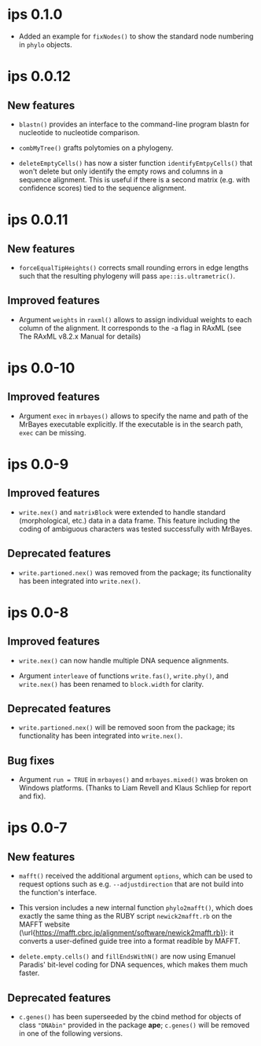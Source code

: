 # ips 0.1.0

* Added an example for `fixNodes()` to show the standard node numbering in `phylo` objects.

# ips 0.0.12

## New features

* `blastn()` provides an interface to the command-line program blastn for nucleotide to nucleotide comparison.
  
* `combMyTree()` grafts polytomies on a phylogeny.
   
* `deleteEmptyCells()` has now a sister function `identifyEmtpyCells()` that won't delete but only identify the empty rows and columns in a sequence alignment. This is useful if there is a second matrix (e.g. with confidence scores) tied to the sequence alignment.

# ips 0.0.11

## New features

* `forceEqualTipHeights()` corrects small rounding errors in edge lengths such that the resulting phylogeny will pass `ape::is.ultrametric()`.

## Improved features

* Argument `weights` in `raxml()` allows to assign individual weights to each column of the alignment. It corresponds to the -a flag in RAxML (see The RAxML v8.2.x Manual for details)

# ips 0.0-10

## Improved features

* Argument `exec` in `mrbayes()` allows to specify the name and path of the MrBayes executable explicitly. If the executable is in the search path, `exec` can be missing.

# ips 0.0-9

## Improved features

* `write.nex()` and `matrixBlock` were extended to handle standard (morphological, etc.) data in a data frame. This feature including the coding of ambiguous characters was tested successfully with MrBayes.

## Deprecated features

* `write.partioned.nex()` was removed from the package; its functionality has been integrated into `write.nex()`.

# ips 0.0-8

## Improved features

* `write.nex()` can now handle multiple DNA sequence alignments.

* Argument `interleave` of functions `write.fas()`, `write.phy()`, and `write.nex()` has been renamed to `block.width` for clarity.

## Deprecated features

* `write.partioned.nex()` will be removed soon from the package; its functionality has been integrated into `write.nex()`.

## Bug fixes

 * Argument `run = TRUE` in `mrbayes()` and `mrbayes.mixed()` was broken on Windows platforms. (Thanks to Liam Revell and Klaus Schliep for report and fix).

# ips 0.0-7

## New features

* `mafft()` received the additional argument `options`, which can be used to request options such as e.g.  `--adjustdirection` that are not build into the function's interface.

* This version includes a new internal function `phylo2mafft()`, which does exactly the same thing as the RUBY script `newick2mafft.rb` on the MAFFT website (\url{https://mafft.cbrc.jp/alignment/software/newick2mafft.rb}): it converts a user-defined guide tree into a format readible by MAFFT.

* `delete.empty.cells()` and `fillEndsWithN()` are now using Emanuel Paradis' bit-level coding for DNA sequences, which makes them much faster.

## Deprecated features

* `c.genes()` has been superseeded by the cbind method for objects of class `"DNAbin"` provided in the package **ape**; `c.genes()` will be removed in one of the following versions.
